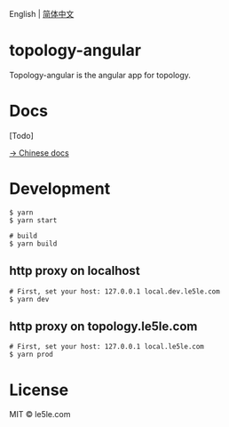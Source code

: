 English | [简体中文](./README.CN.md)

# topology-angular

Topology-angular is the angular app for topology.

# Docs

[Todo]

[→ Chinese docs](https://www.yuque.com/alsmile/topology/about)

# Development

```
$ yarn
$ yarn start

# build
$ yarn build

```

## http proxy on localhost

```
# First, set your host: 127.0.0.1 local.dev.le5le.com
$ yarn dev
```

## http proxy on topology.le5le.com

```
# First, set your host: 127.0.0.1 local.le5le.com
$ yarn prod
```

# License

MIT © le5le.com
